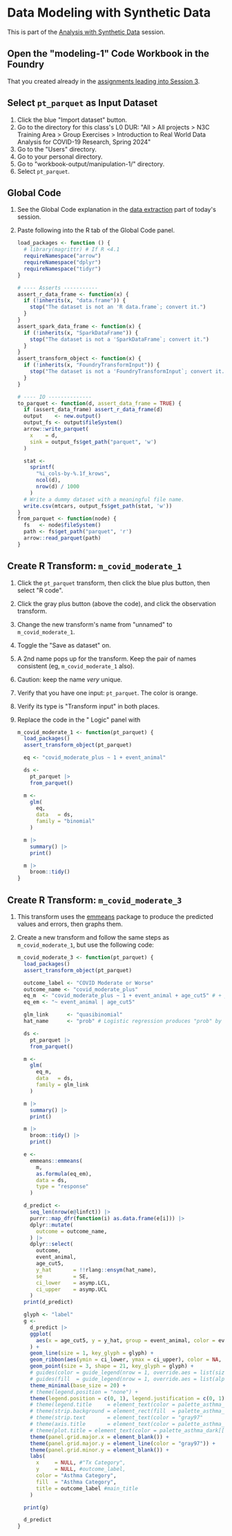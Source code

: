 Data Modeling with Synthetic Data
================

This is part of the [Analysis with Synthetic Data](../) session.

## Open the "modeling-1" Code Workbook in the Foundry

That you created already in the [assignments leading into Session 3](../homework#create-the-graphs-1-code-workbook).

## Select `pt_parquet` as Input Dataset

1.  Click the blue "Import dataset" button.
1.  Go to the directory for this class's L0 DUR: "All \> All projects \>
    N3C Training Area \> Group Exercises \> Introduction to Real World
    Data Analysis for COVID-19 Research, Spring 2024"
1.  Go to the "Users" directory.
1.  Go to your personal directory.
1.  Go to "workbook-output/manipulation-1/" directory.
1.  Select `pt_parquet`.


## Global Code

1.  See the Global Code explanation in the
    [data extraction](../extraction#readme) part of today's session.

1.  Paste following into the R tab of the Global Code panel.

    ``` r
    load_packages <- function () {
      # library(magrittr) # If R <4.1
      requireNamespace("arrow")
      requireNamespace("dplyr")
      requireNamespace("tidyr")
    }

    # ---- Asserts -----------
    assert_r_data_frame <- function(x) {
      if (!inherits(x, "data.frame")) {
        stop("The dataset is not an 'R data.frame`; convert it.")
      }
    }
    assert_spark_data_frame <- function(x) {
      if (!inherits(x, "SparkDataFrame")) {
        stop("The dataset is not a 'SparkDataFrame`; convert it.")
      }
    }
    assert_transform_object <- function(x) {
      if (!inherits(x, "FoundryTransformInput")) {
        stop("The dataset is not a 'FoundryTransformInput`; convert it.")
      }
    }

    # ---- IO --------------
    to_parquet <- function(d, assert_data_frame = TRUE) {
      if (assert_data_frame) assert_r_data_frame(d)
      output    <- new.output()
      output_fs <- output$fileSystem()
      arrow::write_parquet(
        x    = d,
        sink = output_fs$get_path("parquet", 'w')
      )

      stat <-
        sprintf(
          "%i_cols-by-%.1f_krows",
          ncol(d),
          nrow(d) / 1000
        )
      # Write a dummy dataset with a meaningful file name.
      write.csv(mtcars, output_fs$get_path(stat, 'w'))
    }
    from_parquet <- function(node) {
      fs   <- node$fileSystem()
      path <- fs$get_path("parquet", 'r')
      arrow::read_parquet(path)
    }
    ```

## Create R Transform: `m_covid_moderate_1`

1.  Click the `pt_parquet` transform, then click the blue plus button, then select "R code".
1.  Click the gray plus button (above the code), and click the observation transform.
1.  Change the new transform's name from "unnamed" to `m_covid_moderate_1`.
1.  Toggle the "Save as dataset" on.
1.  A 2nd name pops up for the transform.
    Keep the pair of names consistent (eg, `m_covid_moderate_1` also).
1.  Caution: keep the name *very* unique.
1.  Verify that you have one input: `pt_parquet`. The color is orange.
1.  Verify its type is "Transform input" in both places.
1.  Replace the code in the "<i class="fa-solid fa-code"></i> Logic" panel with

    ```r
    m_covid_moderate_1 <- function(pt_parquet) {
      load_packages()
      assert_transform_object(pt_parquet)

      eq <- "covid_moderate_plus ~ 1 + event_animal"

      ds <-
        pt_parquet |>
        from_parquet()

      m <-
        glm(
          eq,
          data   = ds,
          family = "binomial"
        )

      m |>
        summary() |>
        print()

      m |>
        broom::tidy()
    }
    ```


## Create R Transform: `m_covid_moderate_3`

1.  This transform uses the [emmeans](https://github.com/rvlenth/emmeans) package
    to produce the predicted values and errors, then graphs them.

1.  Create a new transform and follow the same steps as `m_covid_moderate_1`,
    but use the following code:

    ```r
    m_covid_moderate_3 <- function(pt_parquet) {
      load_packages()
      assert_transform_object(pt_parquet)

      outcome_label <- "COVID Moderate or Worse"
      outcome_name <- "covid_moderate_plus"
      eq_m  <- "covid_moderate_plus ~ 1 + event_animal + age_cut5" # + period_first_covid_dx"
      eq_em <- "~ event_animal | age_cut5"

      glm_link      <- "quasibinomial"
      hat_name      <- "prob" # Logistic regression produces "prob" by emmeans

      ds <-
        pt_parquet |>
        from_parquet()

      m <-
        glm(
          eq_m,
          data   = ds,
          family = glm_link
        )

      m |>
        summary() |>
        print()

      m |>
        broom::tidy() |>
        print()

      e <-
        emmeans::emmeans(
          m,
          as.formula(eq_em),
          data = ds,
          type = "response"
        )

      d_predict <-
        seq_len(nrow(e@linfct)) |>
        purrr::map_dfr(function(i) as.data.frame(e[i])) |>
        dplyr::mutate(
          outcome = outcome_name,
        ) |>
        dplyr::select(
          outcome,
          event_animal,
          age_cut5,
          y_hat       = !!rlang::ensym(hat_name),
          se          = SE,
          ci_lower    = asymp.LCL,
          ci_upper    = asymp.UCL
        )
      print(d_predict)

      glyph <- "label"
      g <-
        d_predict |>
        ggplot(
          aes(x = age_cut5, y = y_hat, group = event_animal, color = event_animal, fill = event_animal)
        ) +
        geom_line(size = 1, key_glyph = glyph) +
        geom_ribbon(aes(ymin = ci_lower, ymax = ci_upper), color = NA, key_glyph = glyph, alpha = .15) +
        geom_point(size = 3, shape = 21, key_glyph = glyph) +
        # guides(color = guide_legend(nrow = 1, override.aes = list(size = 6))) +
        # guides(fill  = guide_legend(nrow = 1, override.aes = list(alpha = 1))) +
        theme_minimal(base_size = 20) +
        # theme(legend.position = "none") +
        theme(legend.position = c(0, 1), legend.justification = c(0, 1)) +
        # theme(legend.title     = element_text(color = palette_asthma_dark[["title"]])) +
        # theme(strip.background = element_rect(fill  = palette_asthma_dark[["title"]], color = NA)) +
        # theme(strip.text       = element_text(color = "gray97"                  , face = "bold")) +
        # theme(axis.title       = element_text(color = palette_asthma_dark[["title"]], face = "bold")) +
        # theme(plot.title = element_text(color = palette_asthma_dark[["title"]], face = "bold")) +
        theme(panel.grid.major.x = element_blank()) +
        theme(panel.grid.major.y = element_line(color = "gray97")) +
        theme(panel.grid.minor.y = element_blank()) +
        labs(
          x     = NULL, #"Tx Category",
          y     = NULL, #outcome_label,
          color = "Asthma Category",
          fill  = "Asthma Category",
          title = outcome_label #main_title
        )

      print(g)

      d_predict
    }


    ```